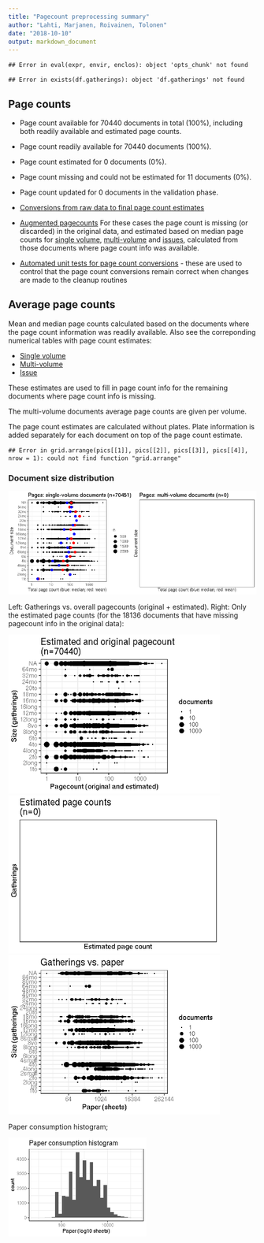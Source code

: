 ```yaml
---
title: "Pagecount preprocessing summary"
author: "Lahti, Marjanen, Roivainen, Tolonen"
date: "2018-10-10"
output: markdown_document
---
```



```
## Error in eval(expr, envir, enclos): object 'opts_chunk' not found
```

```
## Error in exists(df.gatherings): object 'df.gatherings' not found
```


## Page counts

  * Page count available for 70440 documents in total (100%), including both readily available and estimated page counts.

  * Page count readily available for 70440 documents (100%). 

  * Page count estimated for 0 documents (0%).

  * Page count missing and could not be estimated for 11 documents (0%).

  * Page count updated for 0 documents in the validation phase.
  
  * [Conversions from raw data to final page count estimates](output.tables/pagecount_conversions.csv)

  * [Augmented pagecounts](output.tables/pagecount_discarded.csv) For these cases the page count is missing (or discarded) in the original data, and estimated based on median page counts for [single volume](mean_pagecounts_singlevol.csv), [multi-volume](mean_pagecounts_multivol.csv) and [issues](mean_pagecounts_issue.csv), calculated from those documents where page count info was available.

  * [Automated unit tests for page count conversions](https://github.com/COMHIS/bibliographica/blob/master/inst/extdata/tests_polish_physical_extent.csv) - these are used to control that the page count conversions remain correct when changes are made to the cleanup routines



## Average page counts

Mean and median page counts calculated based on the documents where
the page count information was readily available. Also see the
correponding numerical tables with page count estimates:

 * [Single volume](mean_pagecounts_singlevol.csv)
 * [Multi-volume](mean_pagecounts_multivol.csv)
 * [Issue](mean_pagecounts_issue.csv)

These estimates are used to fill in page count info for the remaining
documents where page count info is missing.

The multi-volume documents average page counts are given per volume.

The page count estimates are calculated without plates. Plate
information is added separately for each document on top of the page
count estimate.




```
## Error in grid.arrange(pics[[1]], pics[[2]], pics[[3]], pics[[4]], nrow = 1): could not find function "grid.arrange"
```



### Document size distribution

![plot of chunk pagecountstat](figure/pagecountstat-1.png)

Left: Gatherings vs. overall pagecounts (original + estimated). Right: Only the estimated page counts (for the 18136 documents that have missing pagecount info in the original data):

<img src="figure/size-estimated-1.png" title="plot of chunk size-estimated" alt="plot of chunk size-estimated" width="430px" /><img src="figure/size-estimated-2.png" title="plot of chunk size-estimated" alt="plot of chunk size-estimated" width="430px" /><img src="figure/size-estimated-3.png" title="plot of chunk size-estimated" alt="plot of chunk size-estimated" width="430px" />


Paper consumption histogram;


<img src="figure/sizes-1.png" title="plot of chunk sizes" alt="plot of chunk sizes" width="280px" />

<!--

### Title count versus paper consumption

![plot of chunk title_vs_paper](figure/title_vs_paper-1.png)


## Documents with missing pages over years 

![plot of chunk missingpages](figure/missingpages-1.png)![plot of chunk missingpages](figure/missingpages-2.png)


## Estimated paper consumption

Note: there are 13668 documents that have some dimension info but sheet area information could not be calculated. 

![plot of chunk paperconsumption](figure/paperconsumption-1.png)![plot of chunk paperconsumption](figure/paperconsumption-2.png)

![plot of chunk paperconsumption2b](figure/paperconsumption2b-1.png)![plot of chunk paperconsumption2b](figure/paperconsumption2b-2.png)



![plot of chunk pagecounts-gatherings-relab](figure/pagecounts-gatherings-relab-1.png)![plot of chunk pagecounts-gatherings-relab](figure/pagecounts-gatherings-relab-2.png)

![plot of chunk paperconsumption2](figure/paperconsumption2-1.png)

## Pamphlets vs. Books

![plot of chunk doctypes](figure/doctypes-1.png)![plot of chunk doctypes](figure/doctypes-2.png)


![plot of chunk doctypes2](figure/doctypes2-1.png)![plot of chunk doctypes2](figure/doctypes2-2.png)



## Nature of the documents over time

Estimated paper consumption by document size

![plot of chunk 20150611paris-paper6](figure/20150611paris-paper6-1.png)


Gatherings height: does it change over time? How increased printing activity is related to book size trends? Alternatively, we could use area (height x width), or median over time. Note that only original (not augmented) dimension info is being used here.

![plot of chunk pagecounts-gatsize](figure/pagecounts-gatsize-1.png)![plot of chunk pagecounts-gatsize](figure/pagecounts-gatsize-2.png)![plot of chunk pagecounts-gatsize](figure/pagecounts-gatsize-3.png)![plot of chunk pagecounts-gatsize](figure/pagecounts-gatsize-4.png)


Page counts: does it change over time? Also suggested we could calculate some kind of factor for each time period based on this ? In principle, we could calculate this separately for any given publication place as well but leẗ́s discuss this later. Would help to specify some specific places of interest.

![plot of chunk pagecounts-gatsize2](figure/pagecounts-gatsize2-1.png)![plot of chunk pagecounts-gatsize2](figure/pagecounts-gatsize2-2.png)![plot of chunk pagecounts-gatsize2](figure/pagecounts-gatsize2-3.png)![plot of chunk pagecounts-gatsize2](figure/pagecounts-gatsize2-4.png)


Same for documents that have a sufficient number of pages:

![plot of chunk pagecounts-gatsize3](figure/pagecounts-gatsize3-1.png)![plot of chunk pagecounts-gatsize3](figure/pagecounts-gatsize3-2.png)![plot of chunk pagecounts-gatsize3](figure/pagecounts-gatsize3-3.png)![plot of chunk pagecounts-gatsize3](figure/pagecounts-gatsize3-4.png)

-->

